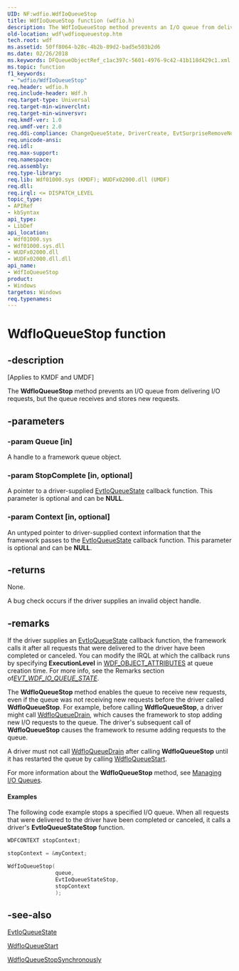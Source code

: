 ```yaml
---
UID: NF:wdfio.WdfIoQueueStop
title: WdfIoQueueStop function (wdfio.h)
description: The WdfIoQueueStop method prevents an I/O queue from delivering I/O requests, but the queue receives and stores new requests.
old-location: wdf\wdfioqueuestop.htm
tech.root: wdf
ms.assetid: 50ff8064-b28c-4b2b-89d2-bad5e503b2d6
ms.date: 02/26/2018
ms.keywords: DFQueueObjectRef_c1ac397c-5601-4976-9c42-41b118d429c1.xml, WdfIoQueueStop, WdfIoQueueStop method, kmdf.wdfioqueuestop, wdf.wdfioqueuestop, wdfio/WdfIoQueueStop
ms.topic: function
f1_keywords:
 - "wdfio/WdfIoQueueStop"
req.header: wdfio.h
req.include-header: Wdf.h
req.target-type: Universal
req.target-min-winverclnt: 
req.target-min-winversvr: 
req.kmdf-ver: 1.0
req.umdf-ver: 2.0
req.ddi-compliance: ChangeQueueState, DriverCreate, EvtSurpriseRemoveNoSuspendQueue, KmdfIrql, KmdfIrql2, NoCancelFromEvtSurpriseRemove
req.unicode-ansi: 
req.idl: 
req.max-support: 
req.namespace: 
req.assembly: 
req.type-library: 
req.lib: Wdf01000.sys (KMDF); WUDFx02000.dll (UMDF)
req.dll: 
req.irql: <= DISPATCH_LEVEL
topic_type:
- APIRef
- kbSyntax
api_type:
- LibDef
api_location:
- Wdf01000.sys
- Wdf01000.sys.dll
- WUDFx02000.dll
- WUDFx02000.dll.dll
api_name:
- WdfIoQueueStop
product:
- Windows
targetos: Windows
req.typenames: 
---
```


# WdfIoQueueStop function


## -description


<p class="CCE_Message">[Applies to KMDF and UMDF]</p>

The <b>WdfIoQueueStop</b> method prevents an I/O queue from delivering I/O requests, but the queue receives and stores new requests.


## -parameters




### -param Queue [in]

A handle to a framework queue object.


### -param StopComplete [in, optional]

A pointer to a driver-supplied <a href="https://docs.microsoft.com/windows-hardware/drivers/ddi/content/wdfio/nc-wdfio-evt_wdf_io_queue_state">EvtIoQueueState</a> callback function. This parameter is optional and can be <b>NULL</b>.


### -param Context [in, optional]

An untyped pointer to driver-supplied context information that the framework passes to the <a href="https://docs.microsoft.com/windows-hardware/drivers/ddi/content/wdfio/nc-wdfio-evt_wdf_io_queue_state">EvtIoQueueState</a> callback function. This parameter is optional and can be <b>NULL</b>.


## -returns



None.

A bug check occurs if the driver supplies an invalid object handle.






## -remarks



If the driver supplies an <a href="https://docs.microsoft.com/windows-hardware/drivers/ddi/content/wdfio/nc-wdfio-evt_wdf_io_queue_state">EvtIoQueueState</a> callback function, the framework calls it after all requests that were delivered to the driver have been completed or canceled. You can modify the IRQL at which the callback runs by specifying **ExecutionLevel** in [WDF_OBJECT_ATTRIBUTES](https://docs.microsoft.com/windows-hardware/drivers/ddi/content/wdfobject/ns-wdfobject-_wdf_object_attributes) at queue creation time. For more info, see the Remarks section of[*EVT_WDF_IO_QUEUE_STATE*](https://docs.microsoft.com/windows-hardware/drivers/ddi/content/wdfio/nc-wdfio-evt_wdf_io_queue_state).

The <b>WdfIoQueueStop</b> method enables the queue to receive new requests, even if the queue was not receiving new requests before the driver called <b>WdfIoQueueStop</b>. For example, before calling <b>WdfIoQueueStop</b>, a driver might call <a href="https://docs.microsoft.com/windows-hardware/drivers/ddi/content/wdfio/nf-wdfio-wdfioqueuedrain">WdfIoQueueDrain</a>, which causes the framework to stop adding new I/O requests to the queue. The driver's subsequent call of <b>WdfIoQueueStop</b> causes the framework to resume adding requests to the queue.

A driver must not call <a href="https://docs.microsoft.com/windows-hardware/drivers/ddi/content/wdfio/nf-wdfio-wdfioqueuedrain">WdfIoQueueDrain</a> after calling <b>WdfIoQueueStop</b> until it has restarted the queue by calling <a href="https://docs.microsoft.com/windows-hardware/drivers/ddi/content/wdfio/nf-wdfio-wdfioqueuestart">WdfIoQueueStart</a>.

For more information about the <b>WdfIoQueueStop</b> method, see <a href="https://docs.microsoft.com/windows-hardware/drivers/wdf/managing-i-o-queues">Managing I/O Queues</a>.


#### Examples

The following code example stops a specified I/O queue. When all requests that were delivered to the driver have been completed or canceled, it calls a driver's <b>EvtIoQueueStateStop</b> function.

```cpp
WDFCONTEXT stopContext;

stopContext = &myContext;

WdfIoQueueStop(
               queue,
               EvtIoQueueStateStop,
               stopContext
               );
```



## -see-also




<a href="https://docs.microsoft.com/windows-hardware/drivers/ddi/content/wdfio/nc-wdfio-evt_wdf_io_queue_state">EvtIoQueueState</a>



<a href="https://docs.microsoft.com/windows-hardware/drivers/ddi/content/wdfio/nf-wdfio-wdfioqueuestart">WdfIoQueueStart</a>



<a href="https://docs.microsoft.com/windows-hardware/drivers/ddi/content/wdfio/nf-wdfio-wdfioqueuestopsynchronously">WdfIoQueueStopSynchronously</a>
 

 

